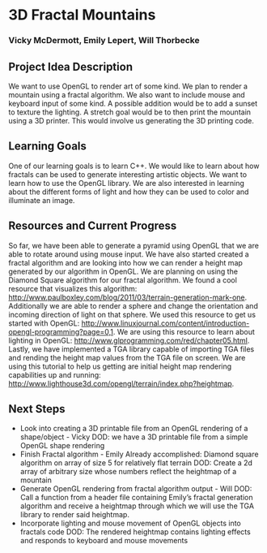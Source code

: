 # 3D Fractal Mountains

### Vicky McDermott, Emily Lepert, Will Thorbecke

## Project Idea Description
We want to use OpenGL to render art of some kind. We plan to render a mountain using a fractal algorithm. We also want to include mouse and keyboard input of some kind. A possible addition would be to add a sunset to texture the lighting. A stretch goal would be to then print the mountain using a 3D printer. This would involve us generating the 3D printing code.

## Learning Goals
One of our learning goals is to learn C++. We would like to learn about how fractals can be used to generate interesting artistic objects. We want to learn how to use the OpenGL library. We are also interested in learning about the different forms of light and how they can be used to color and illuminate an image.

## Resources and Current Progress
So far, we have been able to generate a pyramid using OpenGL that we are able to rotate around using mouse input. We have also started created a fractal algorithm and are looking into how we can render a height map generated by our algorithm in OpenGL. We are planning on using the Diamond Square algorithm for our fractal algorithm. We found a cool resource that visualizes this algorithm: http://www.paulboxley.com/blog/2011/03/terrain-generation-mark-one. Additionally we are able to render a sphere and change the orientation and incoming direction of light on that sphere. We used this resource to get us started with OpenGL: http://www.linuxjournal.com/content/introduction-opengl-programming?page=0,1. We are using this resource to learn about lighting in OpenGL: http://www.glprogramming.com/red/chapter05.html.
Lastly, we have implemented a TGA library capable of importing TGA files and rending the height map values from the TGA file on screen. We are using this tutorial to help us getting are initial height map rendering capabilities up and running: http://www.lighthouse3d.com/opengl/terrain/index.php?heightmap.

## Next Steps
* Look into creating a 3D printable file from an OpenGL rendering of a shape/object - Vicky
	DOD: we have a 3D printable file from a simple OpenGL shape rendering
* Finish Fractal algorithm - Emily
	Already accomplished: Diamond square algorithm on array of size 5 for relatively flat terrain
	DOD: Create a 2d array of arbitrary size whose numbers reflect the heightmap of a mountain
* Generate OpenGL rendering from fractal algorithm output - Will
	DOD: Call a function from a header file containing Emily’s fractal generation algorithm and receive a heightmap through which we will use the TGA library to render said heightmap.
* Incorporate lighting and mouse movement of OpenGL objects into fractals code
	DOD: The rendered heightmap contains lighting effects and responds to keyboard and mouse movements 
